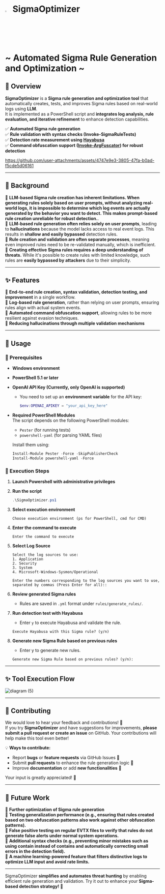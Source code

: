 
# <img src="https://github.com/user-attachments/assets/882178cc-6873-49dd-a725-2c201753b0f7" alt="SigmaOptimizer Logo" width="3.5%"> SigmaOptimizer <br> ~ Automated Sigma Rule Generation and Optimization ~  

## 🎯 Overview  
**SigmaOptimizer** is a **Sigma rule generation and optimization tool** that automatically creates, tests, and improves Sigma rules based on real-world logs using **LLM**.  
It is implemented as a PowerShell script and **integrates log analysis, rule evaluation, and iterative refinement** to enhance detection capabilities.  

✅ **Automated Sigma rule generation**  
✅ **Rule validation with syntax checks (Invoke-SigmaRuleTests)**  
✅ **Detection rate measurement using [Hayabusa](https://github.com/Yamato-Security/hayabusa)**  
✅ **Command obfuscation support ([Invoke-ArgFuscator](https://github.com/wietze/Invoke-ArgFuscator)) for robust detection**  

https://github.com/user-attachments/assets/4747e9e3-3805-47fa-b0ad-f5cde5d06161

---

## 📜 Background
🔹 **LLM-based Sigma rule creation has inherent limitations. When generating rules solely based on user prompts, without analyzing real-world logs, it is impossible to determine which log events are actually generated by the behavior you want to detect. This makes prompt-based rule creation unreliable for robust detection.**.  
🔹 **LLM-based rule generation often relies solely on user prompts**, leading to **hallucinations** because the model lacks access to real event logs. This results in **shallow and easily bypassed** detection rules.  
🔹 **Rule creation and validation are often separate processes**, meaning even improved rules need to be re-validated manually, which is inefficient.  
🔹 **Creating effective Sigma rules requires a deep understanding of threats.** While it's possible to create rules with limited knowledge, such rules are **easily bypassed by attackers** due to their simplicity.  

---

## ✨ Features  
🔹 **End-to-end rule creation, syntax validation, detection testing, and improvement** in a single workflow.  
🔹 **Log-based rule generation**, rather than relying on user prompts, ensuring rules align with actual system events.  
🔹 **Automated command obfuscation support**, allowing rules to be more resilient against evasion techniques.  
🔹 **Reducing hallucinations through multiple validation mechanisms**  

---
## 🚀 Usage  
### 🔧 Prerequisites   
- **Windows environment**  
- **PowerShell 5.1 or later**  
- **OpenAI API Key (Currently, only OpenAI is supported)**  
  - You need to set up an **environment variable** for the API key:  
    ```powershell
    $env:OPENAI_APIKEY = "your_api_key_here"
    ```
- **Required PowerShell Modules**  
  The script depends on the following PowerShell modules:  
  - `Pester` (for running tests)  
  - `powershell-yaml` (for parsing YAML files)  

  Install them using:  
  ```powershell
  Install-Module Pester -Force -SkipPublisherCheck
  Install-Module powershell-yaml -Force
### 🏁 Execution Steps  
1. **Launch Powershell with administrative privileges**

2. **Run the script**  
    ```powershell
    .\SigmaOptimizer.ps1
    ```

3. **Select execution environment**  
    ```
    Choose execution environment (ps for PowerShell, cmd for CMD)
    ```

4. **Enter the command to execute**  
    ```
    Enter the command to execute
    ```

5. **Select Log Source**
    ```
    Select the log sources to use:
    1. Application
    2. Security
    3. System
    4. Microsoft-Windows-Sysmon/Operational
    
    Enter the numbers corresponding to the log sources you want to use, separated by commas (Press Enter for all)::
    ```
    
6. **Review generated Sigma rules**  
    - Rules are saved in `.yml` format under `rules/generate_rules/`.  

7. **Run detection test with Hayabusa**  
    - Enter `y` to execute Hayabusa and validate the rule.  
    ```
    Execute Hayabusa with this Sigma rule? (y/n)
    ```

8. **Generate new Sigma Rule based on previous rules**
   - Enter y to generate new rules.
    ```
    Generate new Sigma Rule based on previous rules? (y/n):
    ```

---
## ✨ Tool Execution Flow 
![diagram (5)](https://github.com/user-attachments/assets/8578d5a5-0276-4fdf-ba8d-0bf571020fa8)

---
## 🤝 Contributing  
We would love to hear your feedback and contributions! 🚀  
If you try **SigmaOptimizer** and have suggestions for improvements, **please submit a pull request or create an issue** on GitHub. Your contributions will help make this tool even better!  

💡 **Ways to contribute:**  
- Report **bugs** or **feature requests** via GitHub Issues 🐛  
- Submit **pull requests** to enhance the rule generation logic 🔧  
- Improve **documentation** or add **new functionalities** 📝  

Your input is greatly appreciated! 🙌

---
## 🔮 Future Work  
🔹 **Further optimization of Sigma rule generation**  
🔹 **Testing generalization performance (e.g., ensuring that rules created based on two obfuscation patterns also work against other obfuscation patterns).**  
🔹 **False positive testing on regular EVTX files to verify that rules do not generate false alerts under normal system operations.**  
🔹 **Additional syntax checks (e.g., preventing minor mistakes such as using contain instead of contains and automatically correcting small errors in the detection field).**  
🔹 **A machine learning-powered feature that filters distinctive logs to optimize LLM input and avoid rate limits.**

---

SigmaOptimizer **simplifies and automates threat hunting** by enabling efficient rule generation and validation. Try it out to enhance your **Sigma-based detection strategy!** 🚀

